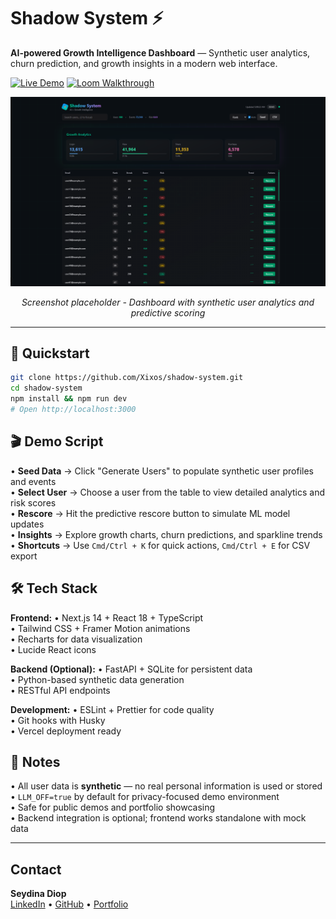 # Shadow System ⚡

**AI-powered Growth Intelligence Dashboard** — Synthetic user analytics, churn prediction, and growth insights in a modern web interface.

[![Live Demo](https://img.shields.io/badge/Live-Demo-brightgreen?style=for-the-badge&logo=vercel)](https://shadow-system-psi.vercel.app/)
[![Loom Walkthrough](https://img.shields.io/badge/Loom-Walkthrough-ff5a5f?style=for-the-badge&logo=loom)](https://drive.google.com/file/d/1rmHM3_iaQb0YiDIqlypC4y9Q5IO9bubd/view?usp=sharing)

<div align="center">
  <img src="./demo/Screenshot.png" alt="Shadow System Dashboard" width="800" />
  <p><em>Screenshot placeholder - Dashboard with synthetic user analytics and predictive scoring</em></p>
</div>

---

## 🚀 Quickstart

```bash
git clone https://github.com/Xixos/shadow-system.git
cd shadow-system
npm install && npm run dev
# Open http://localhost:3000
```

## 🎬 Demo Script

• **Seed Data** → Click "Generate Users" to populate synthetic user profiles and events  
• **Select User** → Choose a user from the table to view detailed analytics and risk scores  
• **Rescore** → Hit the predictive rescore button to simulate ML model updates  
• **Insights** → Explore growth charts, churn predictions, and sparkline trends  
• **Shortcuts** → Use `Cmd/Ctrl + K` for quick actions, `Cmd/Ctrl + E` for CSV export

## 🛠️ Tech Stack

**Frontend:**
• Next.js 14 + React 18 + TypeScript  
• Tailwind CSS + Framer Motion animations  
• Recharts for data visualization  
• Lucide React icons

**Backend (Optional):**
• FastAPI + SQLite for persistent data  
• Python-based synthetic data generation  
• RESTful API endpoints

**Development:**
• ESLint + Prettier for code quality  
• Git hooks with Husky  
• Vercel deployment ready

## 📝 Notes

• All user data is **synthetic** — no real personal information is used or stored  
• `LLM_OFF=true` by default for privacy-focused demo environment  
• Safe for public demos and portfolio showcasing  
• Backend integration is optional; frontend works standalone with mock data

---

## Contact

**Seydina Diop**  
[LinkedIn](https://www.linkedin.com/in/seydina-diop/) • [GitHub](https://github.com/Xixos) • [Portfolio](https://seydina-diop.dev)
